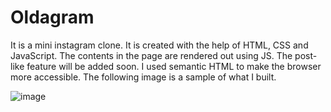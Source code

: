 # Oldagram
It is a mini instagram clone. 
It is created with the help of HTML, CSS and JavaScript. 
The contents in the page are rendered out using JS. 
The post-like feature will be added soon.
I used semantic HTML to make the browser more accessible. The following image is a sample of what I built.



![image](https://user-images.githubusercontent.com/102422886/202448026-a3e3d1a3-6c83-40a5-a80f-48a401663b53.png)


